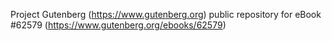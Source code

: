 Project Gutenberg (https://www.gutenberg.org) public repository for
eBook #62579 (https://www.gutenberg.org/ebooks/62579)
